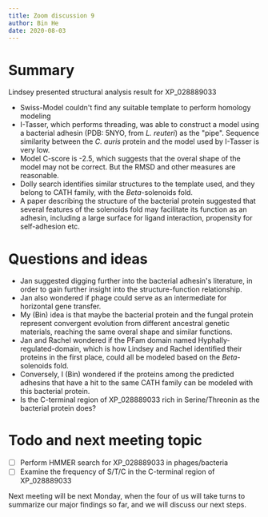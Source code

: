 ```yaml
---
title: Zoom discussion 9
author: Bin He
date: 2020-08-03
---
```


# Summary
Lindsey presented structural analysis result for XP_028889033
- Swiss-Model couldn't find any suitable template to perform homology modeling
- I-Tasser, which performs threading, was able to construct a model using a bacterial adhesin (PDB: 5NYO, from _L. reuteri_) as the "pipe". Sequence similarity between the _C. auris_ protein and the model used by I-Tasser is very low.
- Model C-score is -2.5, which suggests that the overal shape of the model may not be correct. But the RMSD and other measures are reasonable.
- Dolly search identifies similar structures to the template used, and they belong to CATH family, with the $Beta$-solenoids fold.
- A paper describing the structure of the bacterial protein suggested that several features of the solenoids fold may facilitate its function as an adhesin, including a large surface for ligand interaction, propensity for self-adhesion etc.

# Questions and ideas
- Jan suggested digging further into the bacterial adhesin's literature, in order to gain further insight into the structure-function relationship.
- Jan also wondered if phage could serve as an intermediate for horizontal gene transfer.
- My (Bin) idea is that maybe the bacterial protein and the fungal protein represent convergent evolution from different ancestral genetic materials, reaching the same overal shape and similar functions.
- Jan and Rachel wondered if the PFam domain named Hyphally-regulated-domain, which is how Lindsey and Rachel identified their proteins in the first place, could all be modeled based on the $Beta$-solenoids fold.
- Conversely, I (Bin) wondered if the proteins among the predicted adhesins that have a hit to the same CATH family can be modeled with this bacterial protein.
- Is the C-terminal region of XP_028889033 rich in Serine/Threonin as the bacterial protein does?
# Todo and next meeting topic
- [ ] Perform HMMER search for XP_028889033 in phages/bacteria
- [ ] Examine the frequency of S/T/C in the C-terminal region of XP_028889033

Next meeting will be next Monday, when the four of us will take turns to summarize our major findings so far, and we will discuss our next steps.
